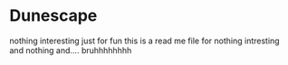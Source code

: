 # Dunescape
nothing interesting just for fun
this is a read me file for nothing intresting and nothing 
and....
bruhhhhhhhh
